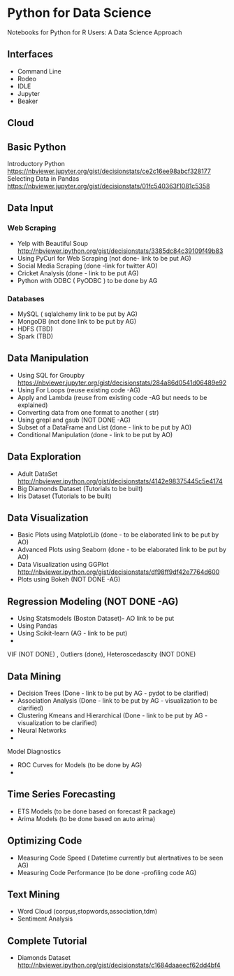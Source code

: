 # Python for Data Science
Notebooks for Python for R Users: A Data Science Approach


## Interfaces
- Command Line
- Rodeo
- IDLE
- Jupyter
- Beaker

## Cloud

## Basic Python
Introductory Python https://nbviewer.jupyter.org/gist/decisionstats/ce2c16ee98abcf328177
Selecting Data in Pandas https://nbviewer.jupyter.org/gist/decisionstats/01fc540363f1081c5358

## Data Input
### Web Scraping 
- Yelp with Beautiful Soup http://nbviewer.ipython.org/gist/decisionstats/3385dc84c39109f49b83
- Using PyCurl for Web Scraping (not done- link to be put AG)
- Social Media Scraping (done -link for twitter AO)
- Cricket Analysis (done - link to be put AG)
- Python with ODBC ( PyODBC ) to be done by AG

### Databases
- MySQL ( sqlalchemy link to be put by AG)
- MongoDB (not done link to be put by AG)
- HDFS (TBD)
- Spark (TBD)

## Data Manipulation
- Using SQL for Groupby https://nbviewer.jupyter.org/gist/decisionstats/284a86d0541d06489e92
- Using For Loops (reuse existing code -AG)
- Apply and Lambda (reuse from existing code -AG but needs to be explained)
- Converting data from one format to another ( str)
- Using grepl and gsub (NOT DONE -AG)
- Subset of a DataFrame and List (done - link to be put by AO)
- Conditional Manipulation (done - link to be put by AO)

## Data Exploration
- Adult DataSet http://nbviewer.ipython.org/gist/decisionstats/4142e98375445c5e4174
- Big Diamonds Dataset (Tutorials to be built)
- Iris Dataset (Tutorials to be built)



## Data Visualization
- Basic Plots using MatplotLib (done - to be elaborated link to be put by AO)
- Advanced Plots using Seaborn  (done - to be elaborated link to be put by AO)
- Data Visualization using GGPlot http://nbviewer.ipython.org/gist/decisionstats/df98ff9df42e7764d600
- Plots using Bokeh  (NOT DONE -AG)

##  Regression Modeling (NOT DONE -AG)
- Using Statsmodels (Boston Dataset)- AO link to be put
- Using Pandas
- Using Scikit-learn (AG - link to be put)
- 
VIF (NOT DONE) , Outliers (done), Heteroscedascity (NOT DONE)

## Data Mining
- Decision Trees (Done - link to be put by AG - pydot to be clarified)
- Association Analysis  (Done - link to be put by AG - visualization to be clarified)
- Clustering Kmeans and Hierarchical  (Done - link to be put by AG - visualization to be clarified)
- Neural Networks 
- 
Model Diagnostics
- ROC Curves for Models (to be done by AG)
-
## Time Series Forecasting
- ETS Models (to be done based on forecast R package)
- Arima Models (to be done based on auto arima)

## Optimizing Code
- Measuring Code Speed ( Datetime currently but alertnatives to be seen AG)
- Measuring Code Performance (to be done -profiling code AG)

## Text Mining
- Word Cloud (corpus,stopwords,association,tdm)
- Sentiment Analysis



## Complete Tutorial 
- Diamonds Dataset http://nbviewer.ipython.org/gist/decisionstats/c1684daaeecf62dd4bf4

